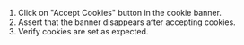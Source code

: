 1. Click on "Accept Cookies" button in the cookie banner.
2. Assert that the banner disappears after accepting cookies.
3. Verify cookies are set as expected.